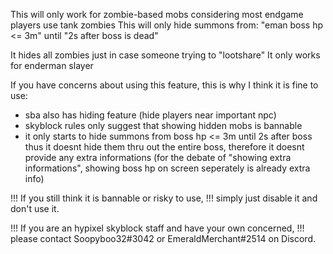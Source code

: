 
This will only work for zombie-based mobs 
considering most endgame players use tank zombies
This will only hide summons from:
"eman boss hp <= 3m" until "2s after boss is dead"

It hides all zombies just in case someone trying to "lootshare"
It only works for enderman slayer

If you have concerns about using this feature, 
this is why I think it is fine to use:

- sba also has hiding feature (hide players near important npc)
- skyblock rules only suggest that showing hidden mobs is bannable
- it only starts to hide summons from boss hp <= 3m until 2s after boss
   thus it doesnt hide them thru out the entire boss, 
   therefore it doesnt provide any extra informations
   (for the debate of "showing extra informations", showing boss hp 
   on screen seperately is already extra info)

!!! If you still think it is bannable or risky to use,
!!! simply just disable it and don't use it.

!!! If you are an hypixel skyblock staff and have your own concerned,
!!! please contact Soopyboo32#3042 or EmeraldMerchant#2514 on Discord.
